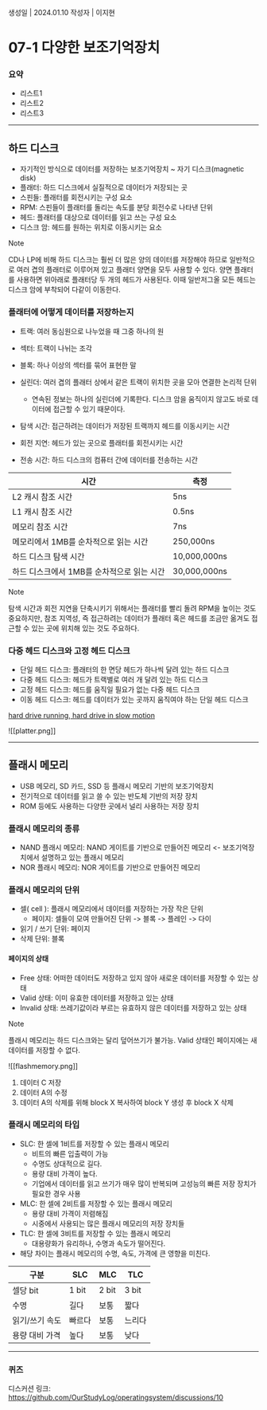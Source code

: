 생성일 | 2024.01.10
작성자 | 이지현
# 07-1 다양한 보조기억장치

### 요약
- 리스트1
- 리스트2
- 리스트3

---
## 하드 디스크

- 자기적인 방식으로 데이터를 저장하는 보조기억장치 ~ 자기 디스크(magnetic disk)
- 플래터: 하드 디스크에서 실질적으로 데이터가 저장되는 곳
- 스핀들: 플래터를 회전시키는 구성 요소
- RPM: 스핀들이 플래터를 돌리는 속도를 분당 회전수로 나타낸 단위
- 헤드: 플래터를 대상으로 데이터를 읽고 쓰는 구성 요소
- 디스크 암: 헤드를 원하는 위치로 이동시키는 요소

> [!NOTE]
> CD나 LP에 비해 하드 디스크는 훨씬 더 많은 양의 데이터를 저장해야 하므로 일반적으로 여러 겹의 플래터로 이루어져 있고 플래터 양면을 모두 사용할 수 있다. 양면 플래터를 사용하면 위아래로 플래터당 두 개의 헤드가 사용된다. 이때 일반저그올 모든 헤드는 디스크 암에 부착되어 다같이 이동한다.

### 플래터에 어떻게 데이터를 저장하는지
- 트랙: 여러 동심원으로 나누었을 때 그중 하나의 원
- 섹터: 트랙이 나뉘는 조각
- 블록: 하나 이상의 섹터를 묶어 표현한 말
- 실린더: 여러 겹의 플래터 상에서 같은 트랙이 위치한 곳을 모아 연결한 논리적 단위
	- 연속된 정보는 하나의 실린더에 기록한다. 디스크 암을 움직이지 않고도 바로 데이터에 접근할 수 있기 때문이다.


- 탐색 시간: 접근하려는 데이터가 저장된 트랙까지 헤드를 이동시키는 시간
- 회전 지연: 헤드가 있는 곳으로 플래터를 회전시키는 시간
- 전송 시간: 하드 디스크의 컴퓨터 간에 데이터를 전송하는 시간

| 시간 | 측정 |
| ---- | ---- |
| L2 캐시 참조 시간 | 5ns |
| L1 캐시 참조 시간 | 0.5ns |
| 메모리 참조 시간 | 7ns |
| 메모리에서 1MB를 순차적으로 읽는 시간 | 250,000ns |
| 하드 디스크 탐색 시간 | 10,000,000ns |
| 하드 디스크에서 1MB를 순차적으로 읽는 시간 | 30,000,000ns |

> [!NOTE]
> 탐색 시간과 회전 지연을 단축시키기 위해서는 플래터를 빨리 돌려 RPM을 높이는 것도 중요하지만, 참조 지역성, 즉 접근하려는 데이터가 플래터 혹은 헤드를 조금만 옮겨도 접근할 수 있는 곳에 위치해 있는 것도 주요하다.

### 다중 헤드 디스크와 고정 헤드 디스크
- 단일 헤드 디스크: 플래터의 한 면당 헤드가 하나씩 달려 있는 하드 디스크
- 다중 헤드 디스크: 헤드가 트랙별로 여러 개 달려 있는 하드 디스크
- 고정 헤드 디스크: 헤드를 움직일 필요가 없는 다중 헤드 디스크
- 이동 헤드 디스크: 헤드를 데이터가 있는 곳까지 움직여야 하는 단일 헤드 디스크

[hard drive running, hard drive in slow motion](https://youtu.be/3owqvmMf6No?feature=shared&t=37)

![[platter.png]]

---

## 플래시 메모리

- USB 메모리, SD 카드, SSD 등 플래시 메모리 기반의 보조기억장치
- 전기적으로 데이터를 읽고 쓸 수 있는 반도체 기반의 저장 장치
- ROM 등에도 사용하는 다양한 곳에서 널리 사용하는 저장 장치

### 플래시 메모리의 종류
- NAND 플래시 메모리: NAND 게이트를 기반으로 만들어진 메모리 <- 보조기억장치에서 설명하고 있는 플래시 메모리
- NOR 플래시 메모리: NOR 게이트를 기반으로 만들어진 메모리

### 플래시 메모리의 단위

- 셀( cell ): 플래시 메모리에서 데이터를 저장하는 가장 작은 단위
	- 페이지: 셀들이 모여 만들어진 단위 -> 블록 -> 플레인 -> 다이
- 읽기 / 쓰기 단위: 페이지
- 삭제 단위: 블록

#### 페이지의 상태

- Free 상태: 어떠한 데이터도 저장하고 있지 않아 새로운 데이터를 저장할 수 있는 상태
- Valid 상태: 이미 유효한 데이터를 저장하고 있는 상태
- Invalid 상태: 쓰레기값이라 부르는 유효하지 않은 데이터를 저장하고 있는 상태

> [!NOTE] 
> 플래시 메모리는 하드 디스크와는 달리 덮어쓰기가 불가능. Valid 상태인 페이지에는 새 데이터를 저장할 수 없다.

![[flashmemory.png]]

1. 데이터 C 저장
2. 데이터 A의 수정
3. 데이터 A의 삭제를 위해 block X 복사하여 block Y 생성 후 block X 삭제
### 플래시 메모리의 타입

- SLC: 한 셀에 1비트를 저장할 수 있는 플래시 메모리
	- 비트의 빠른 입출력이 가능
	- 수명도 상대적으로 길다.
	- 용량 대비 가격이 높다.
	- 기업에서 데이터를 읽고 쓰기가 매우 많이 반복되며 고성능의 빠른 저장 장치가 필요한 경우 사용
- MLC: 한 셀에 2비트를 저장할 수 있는 플래시 메모리
	- 용량 대비 가격이 저렴해짐
	- 시중에서 사용되는 많은 플래시 메모리의 저장 장치들
- TLC: 한 셀에 3비트를 저장할 수 있는 플래시 메모리
	- 대용량화가 유리하나, 수명과 속도가 떨어진다.
- 해당 차이는 플래시 메모리의 수명, 속도, 가격에 큰 영향을 미친다.

| 구분 | SLC | MLC | TLC |
| ---- | ---- | ---- | ---- |
| 셀당 bit | 1 bit | 2 bit | 3 bit |
| 수명 | 길다 | 보통 | 짧다 |
| 읽기/쓰기 속도 | 빠르다 | 보통 | 느리다 |
| 용량 대비 가격 | 높다 | 보통 | 낮다 |



----
### 퀴즈

디스커션 링크: https://github.com/OurStudyLog/operatingsystem/discussions/10

